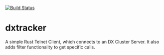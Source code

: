 [![Build Status](https://travis-ci.org/DD5HT/dxtracker.svg?branch=master)](https://travis-ci.org/DD5HT/dxtracker)
# dxtracker
A simple Rust Telnet Client, which connects to an DX Cluster Server. It also adds filter functionality to get specific calls.
